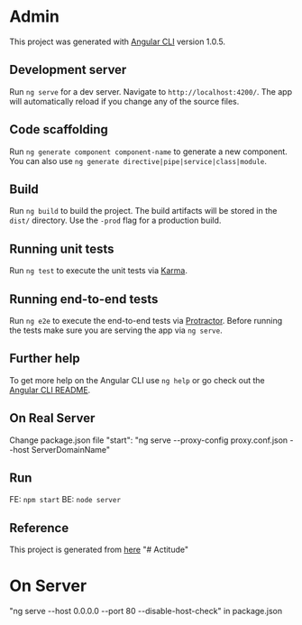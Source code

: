 # Admin

This project was generated with [Angular CLI](https://github.com/angular/angular-cli) version 1.0.5.

## Development server

Run `ng serve` for a dev server. Navigate to `http://localhost:4200/`. The app will automatically reload if you change any of the source files.

## Code scaffolding

Run `ng generate component component-name` to generate a new component. You can also use `ng generate directive|pipe|service|class|module`.

## Build

Run `ng build` to build the project. The build artifacts will be stored in the `dist/` directory. Use the `-prod` flag for a production build.

## Running unit tests

Run `ng test` to execute the unit tests via [Karma](https://karma-runner.github.io).

## Running end-to-end tests

Run `ng e2e` to execute the end-to-end tests via [Protractor](http://www.protractortest.org/).
Before running the tests make sure you are serving the app via `ng serve`.

## Further help

To get more help on the Angular CLI use `ng help` or go check out the [Angular CLI README](https://github.com/angular/angular-cli/blob/master/README.md).

## On Real Server
Change package.json file
"start": "ng serve --proxy-config proxy.conf.json --host ServerDomainName"

## Run
FE: `npm start`
BE: `node server`

## Reference
This project is generated from [here](https://github.com/sorakthunly/angular2-express-node-mysql-seed-project)
"# Actitude" 

# On Server
"ng serve --host 0.0.0.0 --port 80 --disable-host-check" in package.json


